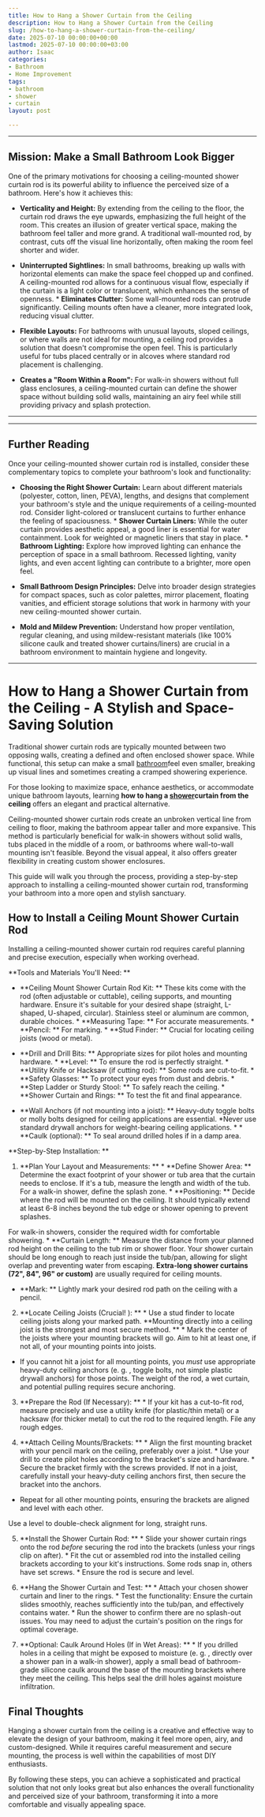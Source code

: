 ```yaml
---
title: How to Hang a Shower Curtain from the Ceiling
description: How to Hang a Shower Curtain from the Ceiling
slug: /how-to-hang-a-shower-curtain-from-the-ceiling/
date: 2025-07-10 00:00:00+00:00
lastmod: 2025-07-10 00:00:00+03:00
author: Isaac
categories:
- Bathroom
- Home Improvement
tags:
- bathroom
- shower
- curtain
layout: post

---
```

---

## Mission: Make a Small Bathroom Look Bigger
One of the primary motivations for choosing a ceiling-mounted shower curtain rod is its powerful ability to influence the perceived size of a bathroom. Here's how it achieves this:

* **Verticality and Height:** By extending from the ceiling to the floor, the curtain rod draws the eye upwards, emphasizing the full height of the room. This creates an illusion of greater vertical space, making the bathroom feel taller and more grand. A traditional wall-mounted rod, by contrast, cuts off the visual line horizontally, often making the room feel shorter and wider.

* **Uninterrupted Sightlines:** In small bathrooms, breaking up walls with horizontal elements can make the space feel chopped up and confined. A ceiling-mounted rod allows for a continuous visual flow, especially if the curtain is a light color or translucent, which enhances the sense of openness. * **Eliminates Clutter:** Some wall-mounted rods can protrude significantly. Ceiling mounts often have a cleaner, more integrated look, reducing visual clutter.

* **Flexible Layouts:** For bathrooms with unusual layouts, sloped ceilings, or where walls are not ideal for mounting, a ceiling rod provides a solution that doesn't compromise the open feel. This is particularly useful for tubs placed centrally or in alcoves where standard rod placement is challenging.

* **Creates a "Room Within a Room":** For walk-in showers without full glass enclosures, a ceiling-mounted curtain can define the shower space without building solid walls, maintaining an airy feel while still providing privacy and splash protection.
---
---

## Further Reading
Once your ceiling-mounted shower curtain rod is installed, consider these complementary topics to complete your bathroom's look and functionality:

* **Choosing the Right Shower Curtain:** Learn about different materials (polyester, cotton, linen, PEVA), lengths, and designs that complement your bathroom's style and the unique requirements of a ceiling-mounted rod. Consider light-colored or translucent curtains to further enhance the feeling of spaciousness. * **Shower Curtain Liners:** While the outer curtain provides aesthetic appeal, a good liner is essential for water containment.
Look for weighted or magnetic liners that stay in place. * **Bathroom Lighting:** Explore how improved lighting can enhance the perception of space in a small bathroom. Recessed lighting, vanity lights, and even accent lighting can contribute to a brighter, more open feel.

* **Small Bathroom Design Principles:** Delve into broader design strategies for compact spaces, such as color palettes, mirror placement, floating vanities, and efficient storage solutions that work in harmony with your new ceiling-mounted shower curtain.

* **Mold and Mildew Prevention:** Understand how proper ventilation, regular cleaning, and using mildew-resistant materials (like 100% silicone caulk and treated shower curtains/liners) are crucial in a bathroom environment to maintain hygiene and longevity.
---

# How to Hang a Shower Curtain from the Ceiling - A Stylish and Space-Saving Solution

Traditional shower curtain rods are typically mounted between two opposing walls, creating a defined and often enclosed shower space. While functional, this setup can make a small [bathroom](https://pestpolicy.com/shower-wall-panels/)feel even smaller, breaking up visual lines and sometimes creating a cramped showering experience.

For those looking to maximize space, enhance aesthetics, or accommodate unique bathroom layouts, learning **how to hang a [shower](https://pestpolicy.com/a-shower-wand-made-to-clean-your-tub/)curtain from the ceiling** offers an elegant and practical alternative.

Ceiling-mounted shower curtain rods create an unbroken vertical line from ceiling to floor, making the bathroom appear taller and more expansive. This method is particularly beneficial for walk-in showers without solid walls, tubs placed in the middle of a room, or bathrooms where wall-to-wall mounting isn't feasible. Beyond the visual appeal, it also offers greater flexibility in creating custom shower enclosures.

This guide will walk you through the process, providing a step-by-step approach to installing a ceiling-mounted shower curtain rod, transforming your bathroom into a more open and stylish sanctuary.

##  How to Install a Ceiling Mount Shower Curtain Rod

Installing a ceiling-mounted shower curtain rod requires careful planning and precise execution, especially when working overhead.

**Tools and Materials You'll Need: **

* **Ceiling Mount Shower Curtain Rod Kit: ** These kits come with the rod (often adjustable or cuttable), ceiling supports, and mounting hardware. Ensure it's suitable for your desired shape (straight, L-shaped, U-shaped, circular). Stainless steel or aluminum are common, durable choices. * **Measuring Tape: ** For accurate measurements. * **Pencil: ** For marking. * **Stud Finder: ** Crucial for locating ceiling joists (wood or metal).

* **Drill and Drill Bits: ** Appropriate sizes for pilot holes and mounting hardware. * **Level: ** To ensure the rod is perfectly straight. * **Utility Knife or Hacksaw (if cutting rod): ** Some rods are cut-to-fit. * **Safety Glasses: ** To protect your eyes from dust and debris. * **Step Ladder or Sturdy Stool: ** To safely reach the ceiling. * **Shower Curtain and Rings: ** To test the fit and final appearance.

* **Wall Anchors (if not mounting into a joist): ** Heavy-duty toggle bolts or molly bolts designed for ceiling applications are essential. *Never use standard drywall anchors for weight-bearing ceiling applications. * * **Caulk (optional): ** To seal around drilled holes if in a damp area.

**Step-by-Step Installation: **

1. **Plan Your Layout and Measurements: ** * **Define Shower Area: ** Determine the exact footprint of your shower or tub area that the curtain needs to enclose. If it's a tub, measure the length and width of the tub. For a walk-in shower, define the splash zone. * **Positioning: ** Decide where the rod will be mounted on the ceiling. It should typically extend at least 6-8 inches beyond the tub edge or shower opening to prevent splashes.

For walk-in showers, consider the required width for comfortable showering. * **Curtain Length: ** Measure the distance from your planned rod height on the ceiling to the tub rim or shower floor. Your shower curtain should be long enough to reach just inside the tub/pan, allowing for slight overlap and preventing water from escaping. **Extra-long shower curtains (72", 84", 96" or custom)** are usually required for ceiling mounts.

* **Mark: ** Lightly mark your desired rod path on the ceiling with a pencil.

2. **Locate Ceiling Joists (Crucial! ): ** * Use a stud finder to locate ceiling joists along your marked path. **Mounting directly into a ceiling joist is the strongest and most secure method. ** * Mark the center of the joists where your mounting brackets will go. Aim to hit at least one, if not all, of your mounting points into joists.

* If you cannot hit a joist for all mounting points, you *must* use appropriate heavy-duty ceiling anchors (e. g. , toggle bolts, not simple plastic drywall anchors) for those points. The weight of the rod, a wet curtain, and potential pulling requires secure anchoring.

3. **Prepare the Rod (If Necessary): ** * If your kit has a cut-to-fit rod, measure precisely and use a utility knife (for plastic/thin metal) or a hacksaw (for thicker metal) to cut the rod to the required length. File any rough edges.

4. **Attach Ceiling Mounts/Brackets: ** * Align the first mounting bracket with your pencil mark on the ceiling, preferably over a joist. * Use your drill to create pilot holes according to the bracket's size and hardware. * Secure the bracket firmly with the screws provided. If not in a joist, carefully install your heavy-duty ceiling anchors first, then secure the bracket into the anchors.

* Repeat for all other mounting points, ensuring the brackets are aligned and level with each other.

Use a level to double-check alignment for long, straight runs.

5. **Install the Shower Curtain Rod: ** * Slide your shower curtain rings onto the rod *before* securing the rod into the brackets (unless your rings clip on after). * Fit the cut or assembled rod into the installed ceiling brackets according to your kit's instructions. Some rods snap in, others have set screws. * Ensure the rod is secure and level.

6. **Hang the Shower Curtain and Test: ** * Attach your chosen shower curtain and liner to the rings. * Test the functionality: Ensure the curtain slides smoothly, reaches sufficiently into the tub/pan, and effectively contains water. * Run the shower to confirm there are no splash-out issues. You may need to adjust the curtain's position on the rings for optimal coverage.

7. **Optional: Caulk Around Holes (If in Wet Areas): ** * If you drilled holes in a ceiling that might be exposed to moisture (e. g. , directly over a shower pan in a walk-in shower), apply a small bead of bathroom-grade silicone caulk around the base of the mounting brackets where they meet the ceiling. This helps seal the drill holes against moisture infiltration.

##  Final Thoughts

Hanging a shower curtain from the ceiling is a creative and effective way to elevate the design of your bathroom, making it feel more open, airy, and custom-designed. While it requires careful measurement and secure mounting, the process is well within the capabilities of most DIY enthusiasts.

By following these steps, you can achieve a sophisticated and practical solution that not only looks great but also enhances the overall functionality and perceived size of your bathroom, transforming it into a more comfortable and visually appealing space.